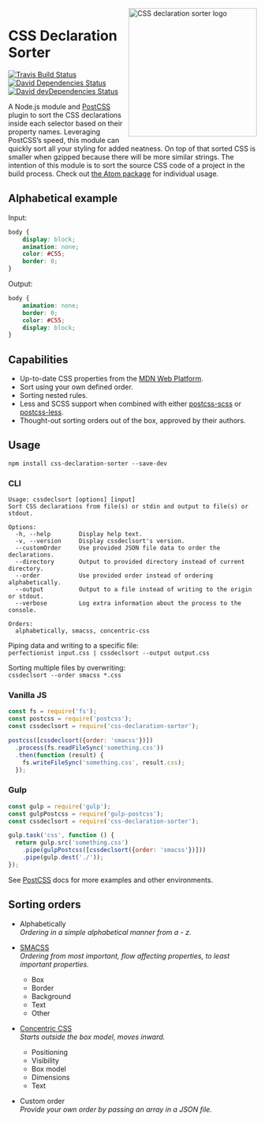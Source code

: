 <img alt='CSS declaration sorter logo' src='https://cdn.rawgit.com/Siilwyn/css-declaration-sorter/master/logo.svg' height='260' align='right'>

# CSS Declaration Sorter
[![Travis Build Status][travis-icon]][travis]
[![David Dependencies Status][david-icon]][david]
[![David devDependencies Status][david-dev-icon]][david-dev]

A Node.js module and [PostCSS] plugin to sort the CSS declarations inside each selector based on their property names. Leveraging PostCSS’s speed, this module can quickly sort all your styling for added neatness. On top of that sorted CSS is smaller when gzipped because there will be more similar strings. The intention of this module is to sort the source CSS code of a project in the build process. Check out [the Atom package](https://github.com/Siilwyn/css-declaration-sorter-atom) for individual usage.

## Alphabetical example
Input:
```css
body {
    display: block;
    animation: none;
    color: #C55;
    border: 0;
}
```

Output:
```css
body {
    animation: none;
    border: 0;
    color: #C55;
    display: block;
}
```

## Capabilities
- Up-to-date CSS properties from the [MDN Web Platform](https://developer.mozilla.org/).
- Sort using your own defined order.
- Sorting nested rules.
- Less and SCSS support when combined with either [postcss-scss](https://github.com/postcss/postcss-scss) or [postcss-less](https://github.com/webschik/postcss-less).
- Thought-out sorting orders out of the box, approved by their authors.

## Usage
`npm install css-declaration-sorter --save-dev`

### CLI
```
Usage: cssdeclsort [options] [input]
Sort CSS declarations from file(s) or stdin and output to file(s) or stdout.

Options:
  -h, --help        Display help text.
  -v, --version     Display cssdeclsort's version.
  --customOrder     Use provided JSON file data to order the declarations.
  --directory       Output to provided directory instead of current directory.
  --order           Use provided order instead of ordering alphabetically.
  --output          Output to a file instead of writing to the origin or stdout.
  --verbose         Log extra information about the process to the console.

Orders:
  alphabetically, smacss, concentric-css

```

Piping data and writing to a specific file:  
`perfectionist input.css | cssdeclsort --output output.css`

Sorting multiple files by overwriting:  
`cssdeclsort --order smacss *.css`

### Vanilla JS
```js
const fs = require('fs');
const postcss = require('postcss');
const cssdeclsort = require('css-declaration-sorter');

postcss([cssdeclsort({order: 'smacss'})])
  .process(fs.readFileSync('something.css'))
  .then(function (result) {
    fs.writeFileSync('something.css', result.css);
  });
```

### Gulp
```js
const gulp = require('gulp');
const gulpPostcss = require('gulp-postcss');
const cssdeclsort = require('css-declaration-sorter');

gulp.task('css', function () {
  return gulp.src('something.css')
    .pipe(gulpPostcss([cssdeclsort({order: 'smacss'})]))
    .pipe(gulp.dest('./'));
});
```
See [PostCSS] docs for more examples and other environments.

## Sorting orders
- Alphabetically  
*Ordering in a simple alphabetical manner from a - z.*

- [SMACSS](https://smacss.com/book/formatting#grouping)  
*Ordering from most important, flow affecting properties, to least important properties.*
  - Box
  - Border
  - Background
  - Text
  - Other

- [Concentric CSS](https://github.com/brandon-rhodes/Concentric-CSS)  
*Starts outside the box model, moves inward.*
  - Positioning
  - Visibility
  - Box model
  - Dimensions
  - Text

- Custom order  
*Provide your own order by passing an array in a JSON file.*

[PostCSS]: https://github.com/postcss/postcss
[travis]: https://travis-ci.org/Siilwyn/css-declaration-sorter
[travis-icon]: https://img.shields.io/travis/Siilwyn/css-declaration-sorter/master.svg?style=flat-square
[david]: https://david-dm.org/Siilwyn/css-declaration-sorter
[david-icon]: https://img.shields.io/david/Siilwyn/css-declaration-sorter.svg?style=flat-square
[david-dev]: https://david-dm.org/Siilwyn/css-declaration-sorter?type=dev
[david-dev-icon]: https://img.shields.io/david/dev/Siilwyn/css-declaration-sorter.svg?style=flat-square
